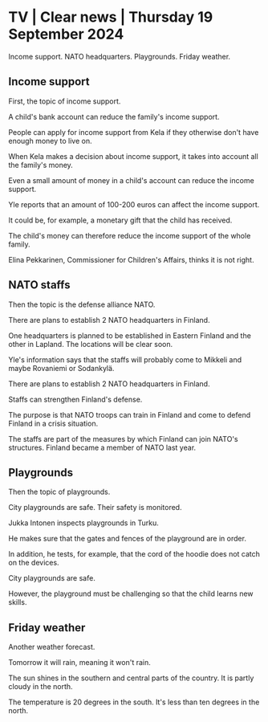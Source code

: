 # TV \| Clear news \| Thursday 19 September 2024

Income support. NATO headquarters. Playgrounds. Friday weather.

## Income support

First, the topic of income support.

A child's bank account can reduce the family's income support.

People can apply for income support from Kela if they otherwise don't have enough money to live on.

When Kela makes a decision about income support, it takes into account all the family's money.

Even a small amount of money in a child's account can reduce the income support.

Yle reports that an amount of 100-200 euros can affect the income support.

It could be, for example, a monetary gift that the child has received.

The child's money can therefore reduce the income support of the whole family.

Elina Pekkarinen, Commissioner for Children's Affairs, thinks it is not right.

## NATO staffs

Then the topic is the defense alliance NATO.

There are plans to establish 2 NATO headquarters in Finland.

One headquarters is planned to be established in Eastern Finland and the other in Lapland. The locations will be clear soon.

Yle's information says that the staffs will probably come to Mikkeli and maybe Rovaniemi or Sodankylä.

There are plans to establish 2 NATO headquarters in Finland.

Staffs can strengthen Finland's defense.

The purpose is that NATO troops can train in Finland and come to defend Finland in a crisis situation.

The staffs are part of the measures by which Finland can join NATO's structures. Finland became a member of NATO last year.

## Playgrounds

Then the topic of playgrounds.

City playgrounds are safe. Their safety is monitored.

Jukka Intonen inspects playgrounds in Turku.

He makes sure that the gates and fences of the playground are in order.

In addition, he tests, for example, that the cord of the hoodie does not catch on the devices.

City playgrounds are safe.

However, the playground must be challenging so that the child learns new skills.

## Friday weather

Another weather forecast.

Tomorrow it will rain, meaning it won't rain.

The sun shines in the southern and central parts of the country. It is partly cloudy in the north.

The temperature is 20 degrees in the south. It's less than ten degrees in the north.
